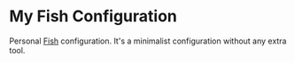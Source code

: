 # My Fish Configuration

Personal [Fish](https://fishshell.com/) configuration. It's a minimalist configuration without any extra tool.
